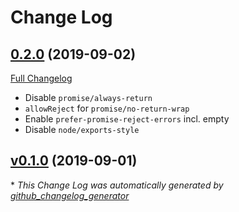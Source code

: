 # Change Log

## [0.2.0](https://github.com/kevinoid/eslint-config-kevinoid/tree/v0.2.0) (2019-09-02)
[Full Changelog](https://github.com/kevinoid/eslint-config-kevinoid/compare/v0.1.0...v0.2.0)

- Disable `promise/always-return`
- `allowReject` for `promise/no-return-wrap`
- Enable `prefer-promise-reject-errors` incl. empty
- Disable `node/exports-style`

## [v0.1.0](https://github.com/kevinoid/eslint-config-kevinoid/tree/v0.1.0) (2019-09-01)


\* *This Change Log was automatically generated by [github_changelog_generator](https://github.com/skywinder/Github-Changelog-Generator)*
